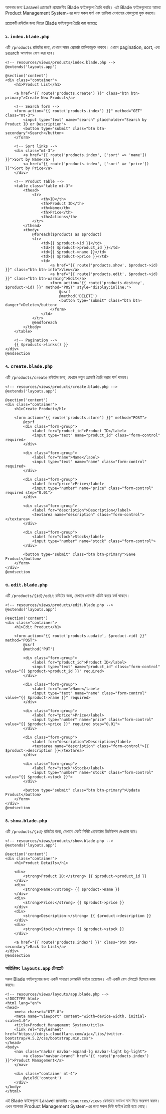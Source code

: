 আপনার জন্য Laravel প্রোজেক্টে প্রয়োজনীয় Blade ফাইলগুলো তৈরি করছি। এই Blade ফাইলগুলোতে আমরা Product Management System-এর জন্য সকল ফর্ম এবং তালিকা দেখানোর পেজগুলো যুক্ত করবো।

প্রত্যেকটি রাউটের জন্য নিচের Blade ফাইলগুলো তৈরি করা হয়েছে:

### ১. `index.blade.php`

এটি `/products` রাউটের জন্য, যেখানে সমস্ত প্রোডাক্ট তালিকাভুক্ত থাকবে। এখানে pagination, sort, এবং search অপশনও যোগ করা হবে।

```blade
<!-- resources/views/products/index.blade.php -->
@extends('layouts.app')

@section('content')
<div class="container">
    <h1>Product List</h1>

    <a href="{{ route('products.create') }}" class="btn btn-primary">Create New Product</a>

    <!-- Search form -->
    <form action="{{ route('products.index') }}" method="GET" class="mt-3">
        <input type="text" name="search" placeholder="Search by Product ID or Description">
        <button type="submit" class="btn btn-secondary">Search</button>
    </form>

    <!-- Sort links -->
    <div class="mt-3">
        <a href="{{ route('products.index', ['sort' => 'name']) }}">Sort by Name</a> |
        <a href="{{ route('products.index', ['sort' => 'price']) }}">Sort by Price</a>
    </div>

    <!-- Product Table -->
    <table class="table mt-3">
        <thead>
            <tr>
                <th>ID</th>
                <th>Product ID</th>
                <th>Name</th>
                <th>Price</th>
                <th>Actions</th>
            </tr>
        </thead>
        <tbody>
            @foreach($products as $product)
            <tr>
                <td>{{ $product->id }}</td>
                <td>{{ $product->product_id }}</td>
                <td>{{ $product->name }}</td>
                <td>{{ $product->price }}</td>
                <td>
                    <a href="{{ route('products.show', $product->id) }}" class="btn btn-info">View</a>
                    <a href="{{ route('products.edit', $product->id) }}" class="btn btn-warning">Edit</a>
                    <form action="{{ route('products.destroy', $product->id) }}" method="POST" style="display:inline;">
                        @csrf
                        @method('DELETE')
                        <button type="submit" class="btn btn-danger">Delete</button>
                    </form>
                </td>
            </tr>
            @endforeach
        </tbody>
    </table>

    <!-- Pagination -->
    {{ $products->links() }}
</div>
@endsection
```

### ২. `create.blade.php`

এটি `/products/create` রাউটের জন্য, যেখানে নতুন প্রোডাক্ট তৈরি করার ফর্ম থাকবে।

```blade
<!-- resources/views/products/create.blade.php -->
@extends('layouts.app')

@section('content')
<div class="container">
    <h1>Create Product</h1>

    <form action="{{ route('products.store') }}" method="POST">
        @csrf
        <div class="form-group">
            <label for="product_id">Product ID</label>
            <input type="text" name="product_id" class="form-control" required>
        </div>

        <div class="form-group">
            <label for="name">Name</label>
            <input type="text" name="name" class="form-control" required>
        </div>

        <div class="form-group">
            <label for="price">Price</label>
            <input type="number" name="price" class="form-control" required step="0.01">
        </div>

        <div class="form-group">
            <label for="description">Description</label>
            <textarea name="description" class="form-control"></textarea>
        </div>

        <div class="form-group">
            <label for="stock">Stock</label>
            <input type="number" name="stock" class="form-control">
        </div>

        <button type="submit" class="btn btn-primary">Save Product</button>
    </form>
</div>
@endsection
```

### ৩. `edit.blade.php`

এটি `/products/{id}/edit` রাউটের জন্য, যেখানে প্রোডাক্ট এডিট করার ফর্ম থাকবে।

```blade
<!-- resources/views/products/edit.blade.php -->
@extends('layouts.app')

@section('content')
<div class="container">
    <h1>Edit Product</h1>

    <form action="{{ route('products.update', $product->id) }}" method="POST">
        @csrf
        @method('PUT')

        <div class="form-group">
            <label for="product_id">Product ID</label>
            <input type="text" name="product_id" class="form-control" value="{{ $product->product_id }}" required>
        </div>

        <div class="form-group">
            <label for="name">Name</label>
            <input type="text" name="name" class="form-control" value="{{ $product->name }}" required>
        </div>

        <div class="form-group">
            <label for="price">Price</label>
            <input type="number" name="price" class="form-control" value="{{ $product->price }}" required step="0.01">
        </div>

        <div class="form-group">
            <label for="description">Description</label>
            <textarea name="description" class="form-control">{{ $product->description }}</textarea>
        </div>

        <div class="form-group">
            <label for="stock">Stock</label>
            <input type="number" name="stock" class="form-control" value="{{ $product->stock }}">
        </div>

        <button type="submit" class="btn btn-primary">Update Product</button>
    </form>
</div>
@endsection
```

### ৪. `show.blade.php`

এটি `/products/{id}` রাউটের জন্য, যেখানে একটি নির্দিষ্ট প্রোডাক্টের ডিটেইলস দেখানো হবে।

```blade
<!-- resources/views/products/show.blade.php -->
@extends('layouts.app')

@section('content')
<div class="container">
    <h1>Product Details</h1>

    <div>
        <strong>Product ID:</strong> {{ $product->product_id }}
    </div>
    <div>
        <strong>Name:</strong> {{ $product->name }}
    </div>
    <div>
        <strong>Price:</strong> {{ $product->price }}
    </div>
    <div>
        <strong>Description:</strong> {{ $product->description }}
    </div>
    <div>
        <strong>Stock:</strong> {{ $product->stock }}
    </div>

    <a href="{{ route('products.index') }}" class="btn btn-secondary">Back to List</a>
</div>
@endsection
```

### অতিরিক্ত: `layouts.app` টেমপ্লেট

সকল Blade ফাইলগুলোর জন্য একটি সাধারণ লেআউট ফাইল প্রয়োজন। এটি একটি বেস টেমপ্লেট হিসেবে কাজ করবে।

```blade
<!-- resources/views/layouts/app.blade.php -->
<!DOCTYPE html>
<html lang="en">
<head>
    <meta charset="UTF-8">
    <meta name="viewport" content="width=device-width, initial-scale=1.0">
    <title>Product Management System</title>
    <link rel="stylesheet" href="https://cdnjs.cloudflare.com/ajax/libs/twitter-bootstrap/4.5.2/css/bootstrap.min.css">
</head>
<body>
    <nav class="navbar navbar-expand-lg navbar-light bg-light">
        <a class="navbar-brand" href="{{ route('products.index') }}">Product Management</a>
    </nav>

    <div class="container mt-4">
        @yield('content')
    </div>
</body>
</html>
```

এই Blade ফাইলগুলো Laravel প্রজেক্টের `resources/views` ফোল্ডারে যথাযথ নাম দিয়ে সংরক্ষণ করুন। এখন আপনার Product Management System-এর জন্য সকল ভিউ ফাইল তৈরি হয়ে গেছে।
